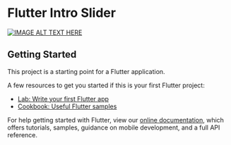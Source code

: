 # Flutter Intro Slider

[![IMAGE ALT TEXT HERE](https://i.ytimg.com/vi/lvjsh6MX55U/maxresdefault.jpg)](https://www.youtube.com/watch?v=lvjsh6MX55U)

## Getting Started

This project is a starting point for a Flutter application.

A few resources to get you started if this is your first Flutter project:

- [Lab: Write your first Flutter app](https://flutter.dev/docs/get-started/codelab)
- [Cookbook: Useful Flutter samples](https://flutter.dev/docs/cookbook)

For help getting started with Flutter, view our
[online documentation](https://flutter.dev/docs), which offers tutorials,
samples, guidance on mobile development, and a full API reference.
